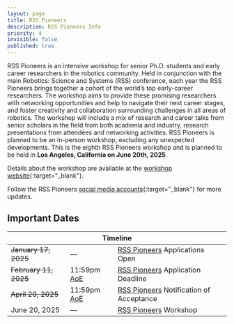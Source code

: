 ```yaml
---
layout: page
title: RSS Pioneers
description: RSS Pioneers Info
priority: 4
invisible: false
published: true
---
```


RSS Pioneers is an intensive workshop for senior Ph.D. students and early career researchers in the robotics community. Held in conjunction with the main Robotics: Science and Systems (RSS) conference, each year the RSS Pioneers brings together a cohort of the world’s top early-career researchers. The workshop aims to provide these promising researchers with networking opportunities and help to navigate their next career stages, and foster creativity and collaboration surrounding challenges in all areas of robotics. The workshop will include a mix of research and career talks from senior scholars in the field from both academia and industry, research presentations from attendees and networking activities. RSS Pioneers is planned to be an in-person workshop, excluding any unexpected developments. This is the eighth RSS Pioneers workshop and is planned to be held in **Los Angeles, California on June 20th, 2025**.

Details about the workshop are available at the [workshop website](https://sites.google.com/view/rsspioneers2025/){:target="_blank"}.


Follow the RSS Pioneers [social media accounts](https://twitter.com/RSSPioneers){:target="_blank"} for more updates.



## Important Dates
<table class="table">
    <thead>
      <tr>
        <th colspan="3">Timeline</th>
      </tr>
    </thead>
    <tbody>
      <tr>
        <td><s>January 17, 2025</s></td>
        <!-- <td>11:59pm <a href="https://time.is/Anywhere_on_Earth">AoE</a></td> -->
        <td>—</td>
        <!-- <td>RSS Pioneers Applications Open</td> -->
        <td><a href="https://sites.google.com/view/rsspioneers2025/" target="_blank">RSS Pioneers</a> Applications Open</td>
      </tr>
      <tr>
        <td><s>February 11, 2025</s></td>
        <td>11:59pm <a href="https://time.is/Anywhere_on_Earth">AoE</a></td>
        <!-- <td>RSS Pioneers Applications Deadline</td> -->
        <td><a href="https://sites.google.com/view/rsspioneers2025/" target="_blank">RSS Pioneers</a> Application Deadline</td>
      </tr>
      <tr>
        <td><s>April 20, 2025</s></td>
        <td>11:59pm <a href="https://time.is/Anywhere_on_Earth">AoE</a></td>
        <!-- <td>Notification of Acceptance</td> -->
        <td><a href="https://sites.google.com/view/rsspioneers2025/" target="_blank">RSS Pioneers</a> Notification of Acceptance</td>
      </tr>
      <tr>
        <td>June 20, 2025</td>
        <td>—</td>
        <td><a href="https://sites.google.com/view/rsspioneers2025/" target="_blank">RSS Pioneers</a> Workshop</td>
      </tr>
    </tbody>
</table>


